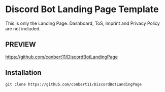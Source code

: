 # Discord Bot Landing Page Template
This is only the Landing Page. Dashboard, ToS, Imprint and Privacy Policy are not included.

## PREVIEW
https://github.com/conbert11/DiscordBotLandingPage

## Installation
```git clone https://github.com/conbert11/DiscordBotLandingPage```
